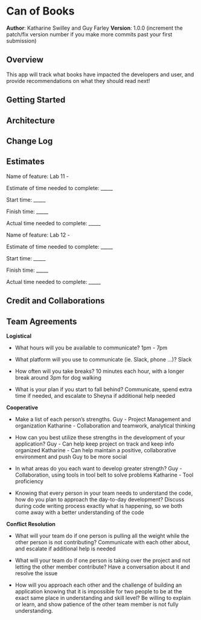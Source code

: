 # Can of Books

**Author**: Katharine Swilley and Guy Farley
**Version**: 1.0.0 (increment the patch/fix version number if you make more commits past your first submission)

## Overview

This app will track what books have impacted the developers and user, and provide recommendations on what they should read next!

## Getting Started
<!-- What are the steps that a user must take in order to build this app on their own machine and get it running? -->

## Architecture
<!-- Provide a detailed description of the application design. What technologies (languages, libraries, etc) you're using, and any other relevant design information. -->

## Change Log
<!-- Use this area to document the iterative changes made to your application as each feature is successfully implemented. Use time stamps. Here's an example:

01-01-2001 4:59pm - Application now has a fully-functional express server, with a GET route for the location resource. -->

## Estimates

Name of feature: Lab 11 - 

Estimate of time needed to complete: _____

Start time: _____

Finish time: _____

Actual time needed to complete: _____

Name of feature: Lab 12 - 

Estimate of time needed to complete: _____

Start time: _____

Finish time: _____

Actual time needed to complete: _____


## Credit and Collaborations
<!-- Give credit (and a link) to other people or resources that helped you build this application. -->

## Team Agreements

**Logistical**

- What hours will you be available to communicate?
1pm - 7pm

- What platform will you use to communicate (ie. Slack, phone …)?
Slack

- How often will you take breaks?
10 minutes each hour, with a longer break around 3pm for dog walking

- What is your plan if you start to fall behind?
Communicate, spend extra time if needed, and escalate to Sheyna if additional help needed

**Cooperative**

- Make a list of each person’s strengths.
Guy - Project Management and organization
Katharine - Collaboration and teamwork, analytical thinking

- How can you best utilize these strengths in the development of your application?
Guy - Can help keep project on track and keep info organized
Katharine - Can help maintain a positive, collaborative environment and push Guy to be more social

- In what areas do you each want to develop greater strength?
Guy - Collaboration, using tools in tool belt to solve problems
Katharine - Tool proficiency

- Knowing that every person in your team needs to understand the code, how do you plan to approach the day-to-day development?
Discuss during code writing process exactly what is happening, so we both come away with a better understanding of the code

**Conflict Resolution**

- What will your team do if one person is pulling all the weight while the other person is not contributing?
Communicate with each other about, and escalate if additional help is needed

- What will your team do if one person is taking over the project and not letting the other member contribute?
Have a conversation about it and resolve the issue

- How will you approach each other and the challenge of building an application knowing that it is impossible for two people to be at the exact same place in understanding and skill level?
Be willing to explain or learn, and show patience of the other team member is not fully understanding.
